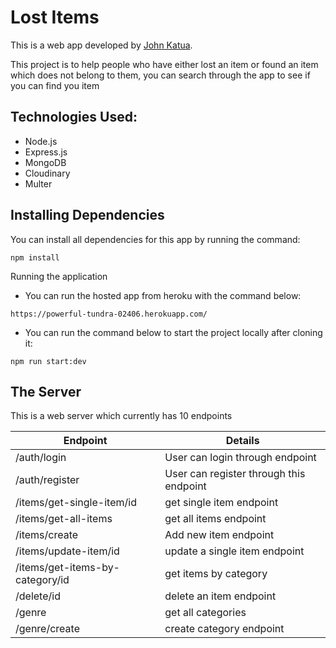 # Lost Items

This is a web app developed by [John Katua](https://github.com/johnkatua).

This project is to help people who have either lost an item or found an item which does not belong to them, you can search through the app to see if you can find you item

## Technologies Used:

  - Node.js
  - Express.js
  - MongoDB
  - Cloudinary
  - Multer

## Installing Dependencies

You can install all dependencies for this app by running the command:

  ```
  npm install
  ```

Running the application

  - You can run the hosted app from heroku with the command below:

  ```
  https://powerful-tundra-02406.herokuapp.com/
  ```

  - You can run the command below to start the project locally after cloning it:

  ```
  npm run start:dev
  ```

## The Server

This is a web server which currently has 10 endpoints

  | Endpoint  | Details |
  | -------------------------- | ---------------------------------------------- |
  | /auth/login                | User can login through endpoint |
  | /auth/register             | User can register through this endpoint |
  | /items/get-single-item/id         | get single item endpoint  |
  | /items/get-all-items              | get all items endpoint  |
  | /items/create | Add new item endpoint |
  | /items/update-item/id | update a single item endpoint |
  | /items/get-items-by-category/id | get items by category |
  | /delete/id | delete an item endpoint |
  | /genre | get all categories |
  | /genre/create | create category endpoint |

